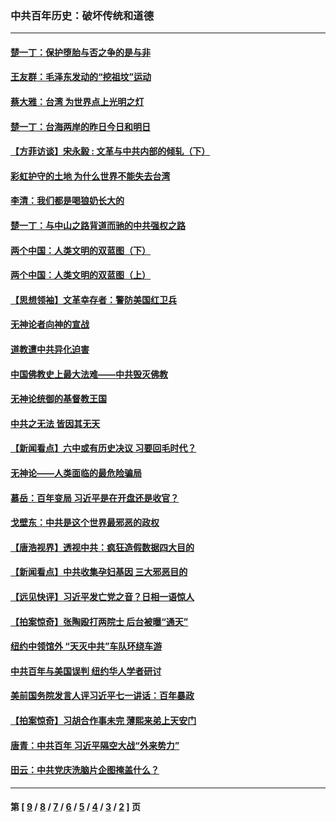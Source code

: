### 中共百年历史：破坏传统和道德
---
#### [楚一丁：保护堕胎与否之争的是与非](../../pages/nf1176114/n13815642.md?09210430) 
#### [王友群：毛泽东发动的“挖祖坟”运动](../../pages/nf1176114/n13723639.md?09210430) 
#### [蔡大雅：台湾 为世界点上光明之灯](../../pages/nf1176114/n13531530.md?09210430) 
#### [楚一丁：台海两岸的昨日今日和明日](../../pages/nf1176114/n13531468.md?09210430) 
#### [【方菲访谈】宋永毅 : 文革与中共内部的倾轧（下）](../../pages/nf1176114/n13486836.md?09210430) 
#### [彩虹护守的土地 为什么世界不能失去台湾](../../pages/nf1176114/n13476849.md?09210430) 
#### [李清：我们都是喝狼奶长大的](../../pages/nf1176114/n13471478.md?09210430) 
#### [楚一丁：与中山之路背道而驰的中共强权之路](../../pages/nf1176114/n13437270.md?09210430) 
#### [两个中国：人类文明的双蓝图（下）](../../pages/nf1176114/n13423132.md?09210430) 
#### [两个中国：人类文明的双蓝图（上）](../../pages/nf1176114/n13422687.md?09210430) 
#### [【思想领袖】文革幸存者：警防美国红卫兵](../../pages/nf1176114/n13339289.md?09210430) 
#### [无神论者向神的宣战](../../pages/nf1176114/n13281535.md?09210430) 
#### [道教遭中共异化迫害](../../pages/nf1176114/n13281463.md?09210430) 
#### [中国佛教史上最大法难——中共毁灭佛教](../../pages/nf1176114/n13281397.md?09210430) 
#### [无神论统御的基督教王国](../../pages/nf1176114/n13281280.md?09210430) 
#### [中共之无法 皆因其无天](../../pages/nf1176114/n13281088.md?09210430) 
#### [【新闻看点】六中或有历史决议 习要回毛时代？](../../pages/nf1176114/n13222895.md?09210430) 
#### [无神论——人类面临的最危险骗局](../../pages/nf1176114/n13196137.md?09210430) 
#### [慕岳：百年变局 习近平是在开盘还是收官？](../../pages/nf1176114/n13206516.md?09210430) 
#### [戈壁东：中共是这个世界最邪恶的政权](../../pages/nf1176114/n13085641.md?09210430) 
#### [【唐浩视界】透视中共：疯狂造假数据四大目的](../../pages/nf1176114/n13080590.md?09210430) 
#### [【新闻看点】中共收集孕妇基因 三大邪恶目的](../../pages/nf1176114/n13077182.md?09210430) 
#### [【远见快评】习近平发亡党之音？日相一语惊人](../../pages/nf1176114/n13074809.md?09210430) 
#### [【拍案惊奇】张陶殴打两院士 后台被曝“通天”](../../pages/nf1176114/n13070496.md?09210430) 
#### [纽约中领馆外 “天灭中共”车队环绕车游](../../pages/nf1176114/n13070693.md?09210430) 
#### [中共百年与美国误判 纽约华人学者研讨](../../pages/nf1176114/n13067969.md?09210430) 
#### [美前国务院发言人评习近平七一讲话：百年暴政](../../pages/nf1176114/n13066986.md?09210430) 
#### [【拍案惊奇】习胡合作事未完 薄熙来弟上天安门](../../pages/nf1176114/n13065867.md?09210430) 
#### [唐青：中共百年 习近平隔空大战“外来势力”](../../pages/nf1176114/n13065976.md?09210430) 
#### [田云：中共党庆洗脑片企图掩盖什么？](../../pages/nf1176114/n13064395.md?09210430) 

---
#### 第 [ [9](./9.md?09210430) / [8](./8.md?09210430) / [7](./7.md?09210430) / [6](./6.md?09210430) / [5](./5.md?09210430) / [4](./4.md?09210430) / [3](./3.md?09210430) / [2](./2.md?09210430) ] 页
